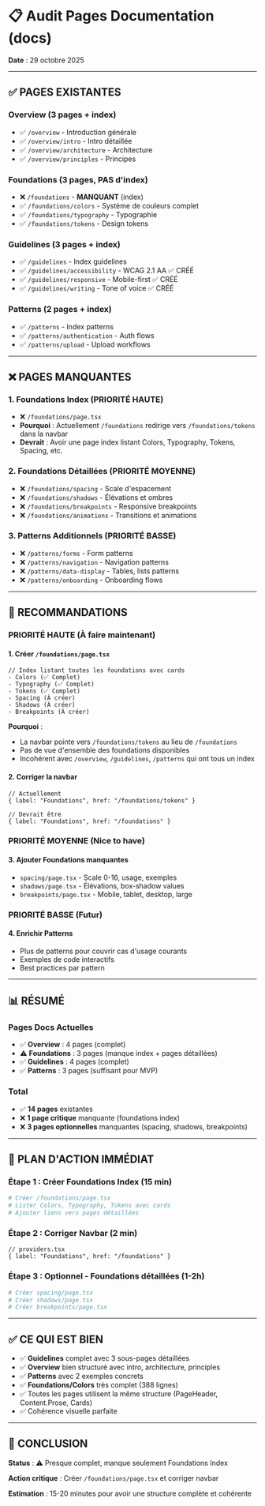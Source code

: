 # 📋 Audit Pages Documentation (docs)

**Date** : 29 octobre 2025

---

## ✅ PAGES EXISTANTES

### Overview (3 pages + index)
- ✅ `/overview` - Introduction générale
- ✅ `/overview/intro` - Intro détaillée
- ✅ `/overview/architecture` - Architecture
- ✅ `/overview/principles` - Principes

### Foundations (3 pages, **PAS d'index**)
- ❌ `/foundations` - **MANQUANT** (index)
- ✅ `/foundations/colors` - Système de couleurs complet
- ✅ `/foundations/typography` - Typographie
- ✅ `/foundations/tokens` - Design tokens

### Guidelines (3 pages + index)
- ✅ `/guidelines` - Index guidelines
- ✅ `/guidelines/accessibility` - WCAG 2.1 AA ✅ CRÉÉ
- ✅ `/guidelines/responsive` - Mobile-first ✅ CRÉÉ
- ✅ `/guidelines/writing` - Tone of voice ✅ CRÉÉ

### Patterns (2 pages + index)
- ✅ `/patterns` - Index patterns
- ✅ `/patterns/authentication` - Auth flows
- ✅ `/patterns/upload` - Upload workflows

---

## ❌ PAGES MANQUANTES

### 1. **Foundations Index** (PRIORITÉ HAUTE)
- ❌ `/foundations/page.tsx`
- **Pourquoi** : Actuellement `/foundations` redirige vers `/foundations/tokens` dans la navbar
- **Devrait** : Avoir une page index listant Colors, Typography, Tokens, Spacing, etc.

### 2. **Foundations Détaillées** (PRIORITÉ MOYENNE)
- ❌ `/foundations/spacing` - Scale d'espacement
- ❌ `/foundations/shadows` - Élévations et ombres
- ❌ `/foundations/breakpoints` - Responsive breakpoints
- ❌ `/foundations/animations` - Transitions et animations

### 3. **Patterns Additionnels** (PRIORITÉ BASSE)
- ❌ `/patterns/forms` - Form patterns
- ❌ `/patterns/navigation` - Navigation patterns
- ❌ `/patterns/data-display` - Tables, lists patterns
- ❌ `/patterns/onboarding` - Onboarding flows

---

## 🎯 RECOMMANDATIONS

### PRIORITÉ HAUTE (À faire maintenant)

#### 1. Créer `/foundations/page.tsx`
```tsx
// Index listant toutes les foundations avec cards
- Colors (✅ Complet)
- Typography (✅ Complet)
- Tokens (✅ Complet)
- Spacing (À créer)
- Shadows (À créer)
- Breakpoints (À créer)
```

**Pourquoi** : 
- La navbar pointe vers `/foundations/tokens` au lieu de `/foundations`
- Pas de vue d'ensemble des foundations disponibles
- Incohérent avec `/overview`, `/guidelines`, `/patterns` qui ont tous un index

#### 2. Corriger la navbar
```tsx
// Actuellement
{ label: "Foundations", href: "/foundations/tokens" }

// Devrait être
{ label: "Foundations", href: "/foundations" }
```

### PRIORITÉ MOYENNE (Nice to have)

#### 3. Ajouter Foundations manquantes
- `spacing/page.tsx` - Scale 0-16, usage, exemples
- `shadows/page.tsx` - Élévations, box-shadow values
- `breakpoints/page.tsx` - Mobile, tablet, desktop, large

### PRIORITÉ BASSE (Futur)

#### 4. Enrichir Patterns
- Plus de patterns pour couvrir cas d'usage courants
- Exemples de code interactifs
- Best practices par pattern

---

## 📊 RÉSUMÉ

### Pages Docs Actuelles
- ✅ **Overview** : 4 pages (complet)
- ⚠️ **Foundations** : 3 pages (manque index + pages détaillées)
- ✅ **Guidelines** : 4 pages (complet)
- ✅ **Patterns** : 3 pages (suffisant pour MVP)

### Total
- ✅ **14 pages** existantes
- ❌ **1 page critique** manquante (foundations index)
- ❌ **3 pages optionnelles** manquantes (spacing, shadows, breakpoints)

---

## 🚀 PLAN D'ACTION IMMÉDIAT

### Étape 1 : Créer Foundations Index (15 min)
```bash
# Créer /foundations/page.tsx
# Lister Colors, Typography, Tokens avec cards
# Ajouter liens vers pages détaillées
```

### Étape 2 : Corriger Navbar (2 min)
```tsx
// providers.tsx
{ label: "Foundations", href: "/foundations" }
```

### Étape 3 : Optionnel - Foundations détaillées (1-2h)
```bash
# Créer spacing/page.tsx
# Créer shadows/page.tsx  
# Créer breakpoints/page.tsx
```

---

## ✅ CE QUI EST BIEN

- ✅ **Guidelines** complet avec 3 sous-pages détaillées
- ✅ **Overview** bien structuré avec intro, architecture, principles
- ✅ **Patterns** avec 2 exemples concrets
- ✅ **Foundations/Colors** très complet (388 lignes)
- ✅ Toutes les pages utilisent la même structure (PageHeader, Content.Prose, Cards)
- ✅ Cohérence visuelle parfaite

---

## 🎯 CONCLUSION

**Status** : ⚠️ Presque complet, manque seulement Foundations Index

**Action critique** : Créer `/foundations/page.tsx` et corriger navbar

**Estimation** : 15-20 minutes pour avoir une structure complète et cohérente
